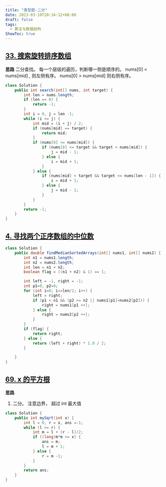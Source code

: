 ```yaml
---
title: "类型题-二分"
date: 2023-03-10T20:34:12+08:00
draft: false
tags:
  - 算法与数据结构
ShowToc: true
---
```



## [33. 搜索旋转排序数组](https://leetcode.cn/problems/search-in-rotated-sorted-array/)

**思路**
二分查找。 每一个层级的遍历，判断哪一侧是顺序的。
nums[0] < nums[mid] , 则左侧有序。 nums[0] > nums[mid] 则右侧有序。

```java
class Solution {
    public int search(int[] nums, int target) {
        int len = nums.length;
        if (len == 0) {
            return -1;
        }
        int i = 0, j = len -1;
        while (i <= j) {
            int mid = (i + j) / 2;
            if (nums[mid] == target) {
                return mid;
            }
            if (nums[0] <= nums[mid]) {
                if (nums[0] <= target && target < nums[mid]) {
                    j = mid - 1;
                } else {
                    i = mid + 1;
                }
            } else {
                if (nums[mid] < target && target <= nums[len - 1]) {
                    i = mid + 1;
                } else {
                    j = mid - 1;
                }
            }
        }
        return -1;
    }
}
```

## [4. 寻找两个正序数组的中位数](https://leetcode.cn/problems/median-of-two-sorted-arrays/)

```java
class Solution {
    public double findMedianSortedArrays(int[] nums1, int[] nums2) {
        int n1 = nums1.length;
        int n2 = nums2.length;
        int len = n1 + n2;
        boolean flag = ((n1 + n2) & 1) == 1;

        int left = -1, right = -1;
        int p1=0, p2=0;
        for (int i=0; i<=len/2; i++) {
            left = right;
            if (p1 < n1 && (p2 >= n2 || nums1[p1]<nums2[p2])) {
                right = nums1[p1 ++];
            } else {
                right = nums2[p2 ++];
            }
        }
        if (flag) {
            return right;
        } else {
            return (left + right) * 1.0 / 2;
        }

    }
}

```

## [69. x 的平方根 ](https://leetcode.cn/problems/sqrtx/)

**思路**

1. 二分。 注意边界， 超过 int 最大值

```java
class Solution {
    public int mySqrt(int x) {
        int l = 0, r = x, ans =-1;
        while (l <= r) {
            int m = l + (r - l)/2;
            if ((long)m*m <= x) {
                ans = m;
                l = m + 1;
            } else {
                r = m -1;
            }
        }
        return ans;
    }
}
```
